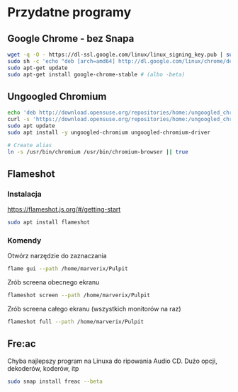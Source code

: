# Przydatne programy

## Google Chrome - bez Snapa

```sh
wget -q -O - https://dl-ssl.google.com/linux/linux_signing_key.pub | sudo apt-key add -
sudo sh -c 'echo "deb [arch=amd64] http://dl.google.com/linux/chrome/deb/ stable main" >> /etc/apt/sources.list.d/google.list'
sudo apt-get update
sudo apt-get install google-chrome-stable # (albo -beta)
```

## Ungoogled Chromium

```sh
echo 'deb http://download.opensuse.org/repositories/home:/ungoogled_chromium/Ubuntu_Focal/ /' | sudo tee /etc/apt/sources.list.d/home-ungoogled_chromium.list > /dev/null
curl -s 'https://download.opensuse.org/repositories/home:/ungoogled_chromium/Ubuntu_Focal/Release.key' | gpg --dearmor | sudo tee /etc/apt/trusted.gpg.d/home-ungoogled_chromium.gpg > /dev/null
sudo apt update
sudo apt install -y ungoogled-chromium ungoogled-chromium-driver

# Create alias
ln -s /usr/bin/chromium /usr/bin/chromium-browser || true
```

## Flameshot

### Instalacja

https://flameshot.js.org/#/getting-start

```sh
sudo apt install flameshot
```

### Komendy

Otwórz narzędzie do zaznaczania

```sh
flame gui --path /home/marverix/Pulpit
```

Zrób screena obecnego ekranu

```sh
flameshot screen --path /home/marverix/Pulpit
```

Zrób screena całego ekranu (wszystkich monitorów na raz)

```sh
flameshot full --path /home/marverix/Pulpit
```

## Fre:ac

Chyba najlepszy program na Linuxa do ripowania Audio CD. Dużo opcji, dekoderów, koderów, itp

```sh
sudo snap install freac --beta
```
